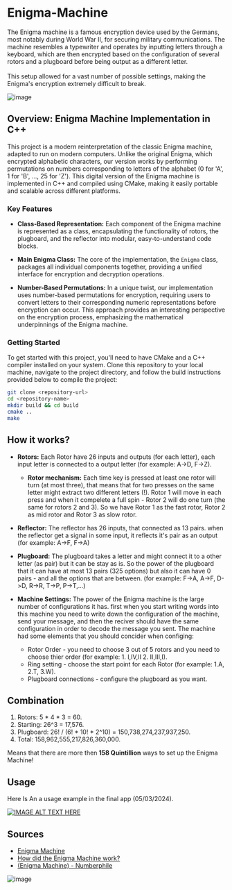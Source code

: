 # Enigma-Machine
The Enigma machine is a famous encryption device used by the Germans, most notably during World War II, for securing military communications. The machine resembles a typewriter and operates by inputting letters through a keyboard, which are then encrypted based on the configuration of several rotors and a plugboard before being output as a different letter.<br/>
<br/>
This setup allowed for a vast number of possible settings, making the Enigma's encryption extremely difficult to break.

![image](https://github.com/SappirBo/Enigma-Machine/assets/92790326/ba957b92-9e89-44f0-8ef4-3907951a5eed)



## Overview: Enigma Machine Implementation in C++

This project is a modern reinterpretation of the classic Enigma machine, adapted to run on modern computers. Unlike the original Enigma, which encrypted alphabetic characters, our version works by performing permutations on numbers corresponding to letters of the alphabet (0 for 'A', 1 for 'B', ..., 25 for 'Z'). This digital version of the Enigma machine is implemented in C++ and compiled using CMake, making it easily portable and scalable across different platforms.

### Key Features

- **Class-Based Representation:** Each component of the Enigma machine is represented as a class, encapsulating the functionality of rotors, the plugboard, and the reflector into modular, easy-to-understand code blocks.
  
- **Main Enigma Class:** The core of the implementation, the `Enigma` class, packages all individual components together, providing a unified interface for encryption and decryption operations.
  
- **Number-Based Permutations:** In a unique twist, our implementation uses number-based permutations for encryption, requiring users to convert letters to their corresponding numeric representations before encryption can occur. This approach provides an interesting perspective on the encryption process, emphasizing the mathematical underpinnings of the Enigma machine.

### Getting Started

To get started with this project, you'll need to have CMake and a C++ compiler installed on your system. Clone this repository to your local machine, navigate to the project directory, and follow the build instructions provided below to compile the project:

```bash
git clone <repository-url>
cd <repository-name>
mkdir build && cd build
cmake ..
make
````

## How it works?

* **Rotors:** Each Rotor have 26 inputs and outputs (for each letter), each input letter is connected to a output letter (for example: A->D, F->Z). 
  * **Rotor mechanism:** Each time key is pressed at least one rotor will turn (at most three), that means that for two presses on the same letter might extract two  different letters (!). Rotor 1 will move in each press and when it compelete a full spin - Rotor 2 will do one turn (the same for rotors 2 and 3). So we have Rotor 1 as the fast rotor, Rotor 2 as mid rotor and Rotor 3 as slow rotor. 
    
* **Reflector:** The reflector has 26 inputs, that connected as 13 pairs. when the reflector get a signal in some input, it reflects it's pair as an output (for example: A->F, F->A)   
* **Plugboard:** The plugboard takes a letter and might connect it to a other letter (as pair) but it can be stay as is. So the power of the plugboard that it can have at most 13 pairs (325 options) but also it can have 0 pairs - and all the options that are between. (for example: F->A, A->F, D->D, R->R, T->P, P->T,...)
* **Machine Settings:** The power of the Enigma machine is the large number of configurations it has. first when you start writing words into this machine you need to write down the configuration of the machine, send your message, and then the reciver should have the same configuration in order to decode the message you sent. The machine had some elements that you should concider when configing:
  * Rotor Order -  you need to choose 3 out of 5 rotors and you need to choose thier order (for example: 1. I,IV,II 2. II,III,I).
  * Ring setting - choose the start point for each Rotor (for example: 1.A, 2.T, 3.W).
  * Plugboard connections - configure the plugboard as you want.

## Combination
1. Rotors: 5 * 4 * 3 = 60.
2. Starting: 26^3 = 17,576.
3. Plugboard: 26! / (6! * 10! * 2^10) = 150,738,274,237,937,250.
4. Total: 158,962,555,217,826,360,000.

Means that there are more then **158 Quintillion** ways to set up the Enigma Machine!

## Usage
Here Is An a usage example in the final app (05/03/2024).


[![IMAGE ALT TEXT HERE](http://img.youtube.com/vi/IrHz_kuoH04/0.jpg)](http://www.youtube.com/watch?v=IrHz_kuoH04)
## Sources
* [Enigma Machine](https://en.wikipedia.org/wiki/Enigma_machine)
* [How did the Enigma Machine work?](https://www.youtube.com/watch?v=ybkkiGtJmkM&ab_channel=JaredOwen)
* [(Enigma Machine) - Numberphile](https://www.youtube.com/watch?v=G2_Q9FoD-oQ&t=20s&ab_channel=Numberphile)


![image](https://github.com/SappirBo/Enigma-Machine/assets/92790326/ae7ae768-ad9e-4a79-97e5-2127d8f96944)

